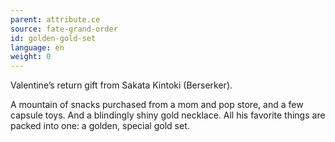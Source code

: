 ```yaml
---
parent: attribute.ce
source: fate-grand-order
id: golden-gold-set
language: en
weight: 0
---
```


Valentine’s return gift from Sakata Kintoki (Berserker).

A mountain of snacks purchased from a mom and pop store, and a few capsule toys.
And a blindingly shiny gold necklace.
All his favorite things are packed into one: a golden, special gold set.
